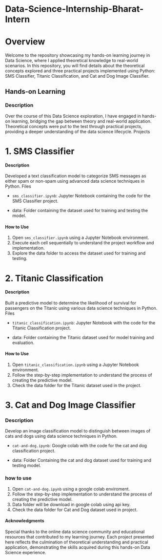 # Data-Science-Internship-Bharat-Intern

# Overview
Welcome to the repository showcasing my hands-on learning journey in Data Science, where I applied theoretical knowledge to real-world scenarios. In this repository, you will find details about the theoretical concepts explored and three practical projects implemented using Python: SMS Classifier, Titanic Classification, and Cat and Dog Image Classifier.

## Hands-on Learning

### Description

Over the course of this Data Science exploration, I have engaged in hands-on learning, bridging the gap between theory and real-world application. Theoretical concepts were put to the test through practical projects, providing a deeper understanding of the data science lifecycle.
Projects

# 1. SMS Classifier
#### Description

Developed a text classification model to categorize SMS messages as either spam or non-spam using advanced data science techniques in Python.
Files

   - `sms_classifier.ipynb`: Jupyter Notebook containing the code for the SMS Classifier project.
   + data: Folder containing the dataset used for training and testing the model.

#### How to Use

   1. Open `sms_classifier.ipynb` using a Jupyter Notebook environment.
   2. Execute each cell sequentially to understand the project workflow and implementation.
   3. Explore the data folder to access the dataset used for training and testing.

# 2. Titanic Classification
#### Description

Built a predictive model to determine the likelihood of survival for passengers on the Titanic using various data science techniques in Python.
Files

   + `titanic_classification.ipynb`: Jupyter Notebook with the code for the Titanic Classification project.
   - data: Folder containing the Titanic dataset used for model training and evaluation.

#### How to Use

   1. Open `titanic_classification.ipynb` using a Jupyter Notebook environment.
   2. Follow the step-by-step implementation to understand the process of creating the predictive model.
   3. Check the data folder for the Titanic dataset used in the project.

# 3. Cat and Dog Image Classifier
### Description
Develop an image classification model to distinguish between images of cats and dogs using data science techniques in Python.
  
  + `cat-and-dog.ipynb`: Google colab with the code for the cat and dog classification project.
  - data: Folder Containing the cat and dog dataset used for training and testing model.

### how to use

   1. Open `cat-and-dog.ipynb` using a google colab enviroment.
   2. Follow the step-by-step implementation to understand the process of creating the predictive model.
   3. Data folder will be download in google colab using api key.
   4. Check the data folder for Cat and Dog dataset used in project.


#### Acknowledgments

Special thanks to the online data science community and educational resources that contributed to my learning journey. Each project presented here reflects the culmination of theoretical understanding and practical application, demonstrating the skills acquired during this hands-on Data Science experience.
